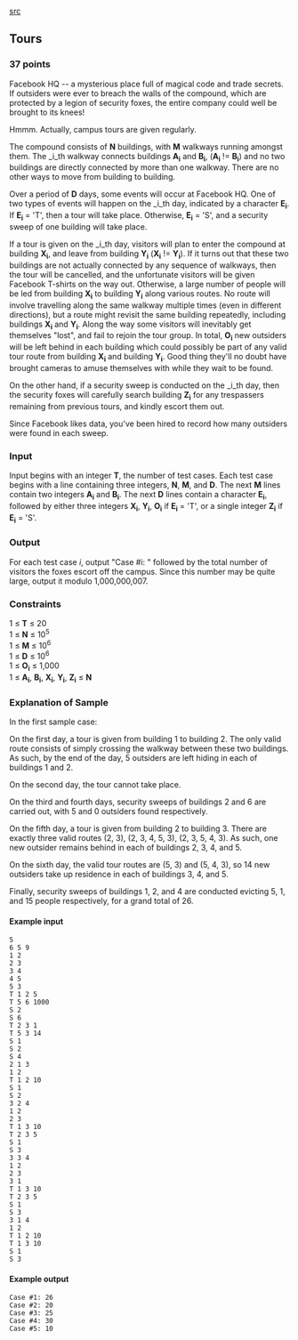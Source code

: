 [src](https://www.facebook.com/hackercup/problems.php?pid=638015132901061&round=180228228840273)

## Tours

### 37 points 

Facebook HQ -- a mysterious place full of magical code and trade secrets. If
outsiders were ever to breach the walls of the compound, which are protected
by a legion of security foxes, the entire company could well be brought to its
knees!

Hmmm. Actually, campus tours are given regularly.

The compound consists of **N** buildings, with **M** walkways running amongst
them. The _i_th walkway connects buildings **A<sub>i</sub>** and
**B<sub>i</sub>**, (**A<sub>i</sub>** != **B<sub>i</sub>**) and no two
buildings are directly connected by more than one walkway. There are no other
ways to move from building to building.

Over a period of **D** days, some events will occur at Facebook HQ. One of two
types of events will happen on the _i_th day, indicated by a character
**E<sub>i</sub>**. If **E<sub>i</sub>** = 'T', then a tour will take place.
Otherwise, **E<sub>i</sub>** = 'S', and a security sweep of one building will
take place.

If a tour is given on the _i_th day, visitors will plan to enter the compound
at building **X<sub>i</sub>**, and leave from building **Y<sub>i</sub>**
(**X<sub>i</sub>** != **Y<sub>i</sub>**). If it turns out that these two
buildings are not actually connected by any sequence of walkways, then the
tour will be cancelled, and the unfortunate visitors will be given Facebook
T-shirts on the way out. Otherwise, a large number of people will be led from
building **X<sub>i</sub>** to building **Y<sub>i</sub>** along various routes.
No route will involve travelling along the same walkway multiple times (even
in different directions), but a route might revisit the same building
repeatedly, including buildings **X<sub>i</sub>** and **Y<sub>i</sub>**. Along
the way some visitors will inevitably get themselves "lost", and fail to
rejoin the tour group. In total, **O<sub>i</sub>** new outsiders will be left
behind in each building which could possibly be part of any valid tour route
from building **X<sub>i</sub>** and building **Y<sub>i</sub>**. Good thing
they'll no doubt have brought cameras to amuse themselves with while they wait
to be found.

On the other hand, if a security sweep is conducted on the _i_th day, then the
security foxes will carefully search building **Z<sub>i</sub>** for any
trespassers remaining from previous tours, and kindly escort them out.

Since Facebook likes data, you've been hired to record how many outsiders were
found in each sweep.

### Input

Input begins with an integer **T**, the number of test cases. Each test case
begins with a line containing three integers, **N**, **M**, and **D**. The
next **M** lines contain two integers **A<sub>i</sub>** and **B<sub>i</sub>**.
The next **D** lines contain a character **E<sub>i</sub>**, followed by either
three integers **X<sub>i</sub>**, **Y<sub>i</sub>**, **O<sub>i</sub>** if
**E<sub>i</sub>** = 'T', or a single integer **Z<sub>i</sub>** if
**E<sub>i</sub>** = 'S'.

### Output

For each test case _i_, output "Case #i: " followed by the total number of
visitors the foxes escort off the campus. Since this number may be quite
large, output it modulo 1,000,000,007.

### Constraints

1 ≤ **T** ≤ 20  
1 ≤ **N** ≤ 10<sup>5</sup>  
1 ≤ **M** ≤ 10<sup>6</sup>  
1 ≤ **D** ≤ 10<sup>6</sup>  
1 ≤ **O<sub>i</sub>** ≤ 1,000  
1 ≤ **A<sub>i</sub>**, **B<sub>i</sub>**, **X<sub>i</sub>**,
**Y<sub>i</sub>**, **Z<sub>i</sub>** ≤ **N**  

### Explanation of Sample

In the first sample case:

On the first day, a tour is given from building 1 to building 2. The only
valid route consists of simply crossing the walkway between these two
buildings. As such, by the end of the day, 5 outsiders are left hiding in each
of buildings 1 and 2.

On the second day, the tour cannot take place.

On the third and fourth days, security sweeps of buildings 2 and 6 are carried
out, with 5 and 0 outsiders found respectively.

On the fifth day, a tour is given from building 2 to building 3. There are
exactly three valid routes (2, 3), (2, 3, 4, 5, 3), (2, 3, 5, 4, 3). As such,
one new outsider remains behind in each of buildings 2, 3, 4, and 5.

On the sixth day, the valid tour routes are (5, 3) and (5, 4, 3), so 14 new
outsiders take up residence in each of buildings 3, 4, and 5.

Finally, security sweeps of buildings 1, 2, and 4 are conducted evicting 5, 1,
and 15 people respectively, for a grand total of 26.

#### Example input

```
5
6 5 9
1 2
2 3
3 4
4 5
5 3
T 1 2 5
T 5 6 1000
S 2
S 6
T 2 3 1
T 5 3 14
S 1
S 2
S 4
2 1 3
1 2
T 1 2 10
S 1
S 2
3 2 4
1 2
2 3
T 1 3 10
T 2 3 5
S 1
S 3
3 3 4
1 2
2 3
3 1
T 1 3 10
T 2 3 5
S 1
S 3
3 1 4
1 2
T 1 2 10
T 1 3 10
S 1
S 3

```

#### Example output

```
Case #1: 26
Case #2: 20
Case #3: 25
Case #4: 30
Case #5: 10

```
